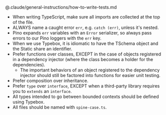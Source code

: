 @.claude/general-instructions/how-to-write-tests.md

- When writing TypeScript, make sure all imports are collected at the top of the file.
- ALWAYS name a caught error `err`, e.g. `catch (err)`, unless it's nested.
- Pino expands `err` variables with an `Error` serializer, so always pass errors to our Pino loggers with the `err` key.
- When we use Typebox, it is idiomatic to have the TSchema object and the Static<typeof ThatObject> share an identifier.
- Prefer functions over classes, EXCEPT in the case of objects registered in a dependency injector (where the class becomes a holder for the dependencies).
  - The important behaviors of an object registered to the dependency injector should still be factored into functions for easier unit testing.
- Prefer composition over inheritance.
- Prefer `type` over `interface`, EXCEPT when a third-party library requires you to `extends` an `interface`.
- All types intended to go between bounded contexts should be defined using Typebox.
- All files should be named with `spine-case.ts`.
